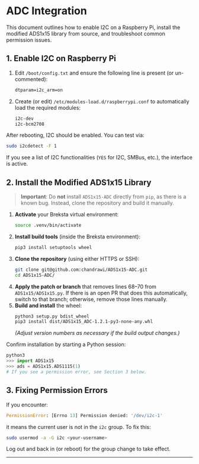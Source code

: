 # ADC Integration

This document outlines how to enable I2C on a Raspberry Pi, install the modified ADS1x15 library from source, and troubleshoot common permission issues.

## 1. Enable I2C on Raspberry Pi

1. Edit `/boot/config.txt` and ensure the following line is present (or un-commented):
   ```txt
   dtparam=i2c_arm=on
   ```
2. Create (or edit) `/etc/modules-load.d/raspberrypi.conf` to automatically load the required modules:
   ```txt
   i2c-dev
   i2c-bcm2708
   ```

After rebooting, I2C should be enabled. You can test via:
```bash
sudo i2cdetect -F 1
```
If you see a list of I2C functionalities (`YES` for I2C, SMBus, etc.), the interface is active.

## 2. Install the Modified ADS1x15 Library

> **Important**: Do **not** install `ADS1x15-ADC` directly from `pip`, as there is a known bug. Instead, clone the repository and build it manually.

1. **Activate** your Breksta virtual environment:
   ```bash
   source .venv/bin/activate
   ```
2. **Install build tools** (inside the Breksta environment):
   ```bash
   pip3 install setuptools wheel
   ```
3. **Clone the repository** (using either HTTPS or SSH):
   ```bash
   git clone git@github.com:chandrawi/ADS1x15-ADC.git
   cd ADS1x15-ADC/
   ```
4. **Apply the patch or branch** that removes lines 68–70 from `ADS1x15/ADS1x15.py`. If there is an open PR that does this automatically, switch to that branch; otherwise, remove those lines manually.
5. **Build and install** the wheel:
   ```bash
   python3 setup.py bdist_wheel
   pip3 install dist/ADS1x15_ADC-1.2.1-py3-none-any.whl
   ```
   *(Adjust version numbers as necessary if the build output changes.)*

Confirm installation by starting a Python session:
```py
python3
>>> import ADS1x15
>>> ads = ADS1x15.ADS1115(1)
# If you see a permission error, see Section 3 below.
```

## 3. Fixing Permission Errors

If you encounter:
```py
PermissionError: [Errno 13] Permission denied: '/dev/i2c-1'
```
it means the current user is not in the `i2c` group. To fix this:

```bash
sudo usermod -a -G i2c <your-username>
```

Log out and back in (or reboot) for the group change to take effect.

---
